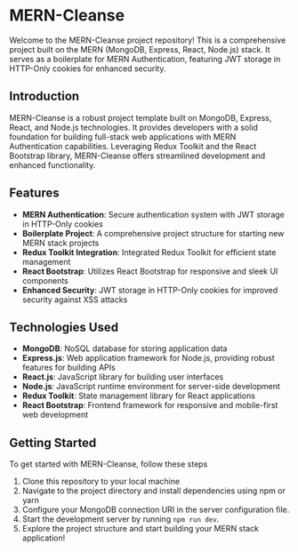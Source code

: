 # MERN-Cleanse

Welcome to the MERN-Cleanse project repository! This is a comprehensive project built on the MERN (MongoDB, Express, React, Node.js) stack. It serves as a boilerplate for MERN Authentication, featuring JWT storage in HTTP-Only cookies for enhanced security.

## Introduction

MERN-Cleanse is a robust project template built on MongoDB, Express, React, and Node.js technologies. It provides developers with a solid foundation for building full-stack web applications with MERN Authentication capabilities. Leveraging Redux Toolkit and the React Bootstrap library, MERN-Cleanse offers streamlined development and enhanced functionality.

## Features

- **MERN Authentication**: Secure authentication system with JWT storage in HTTP-Only cookies
- **Boilerplate Project**: A comprehensive project structure for starting new MERN stack projects
- **Redux Toolkit Integration**: Integrated Redux Toolkit for efficient state management
- **React Bootstrap**: Utilizes React Bootstrap for responsive and sleek UI components
- **Enhanced Security**: JWT storage in HTTP-Only cookies for improved security against XSS attacks

## Technologies Used

- **MongoDB**: NoSQL database for storing application data
- **Express.js**: Web application framework for Node.js, providing robust features for building APIs
- **React.js**: JavaScript library for building user interfaces
- **Node.js**: JavaScript runtime environment for server-side development
- **Redux Toolkit**: State management library for React applications
- **React Bootstrap**: Frontend framework for responsive and mobile-first web development

## Getting Started

To get started with MERN-Cleanse, follow these steps

1. Clone this repository to your local machine
2. Navigate to the project directory and install dependencies using npm or yarn
3. Configure your MongoDB connection URI in the server configuration file.
4. Start the development server by running `npm run dev`.
5. Explore the project structure and start building your MERN stack application!

